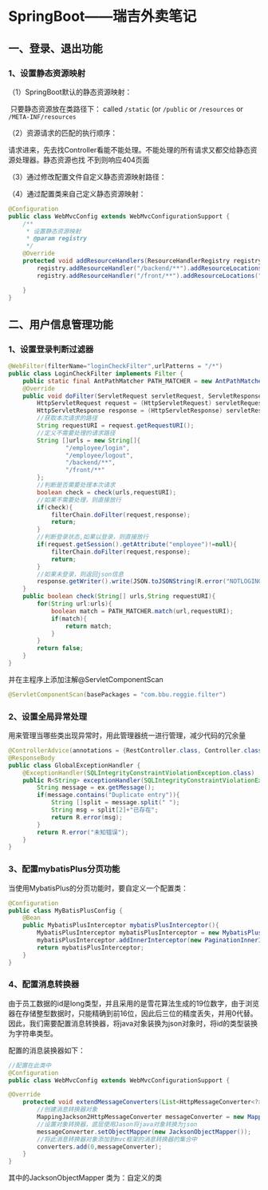 # SpringBoot——瑞吉外卖笔记

## 一、登录、退出功能

### 1、设置静态资源映射

（1）SpringBoot默认的静态资源映射：

​         只要静态资源放在类路径下： called `/static` (or `/public` or `/resources` or `/META-INF/resources`

（2）资源请求的匹配的执行顺序：

​         请求进来，先去找Controller看能不能处理。不能处理的所有请求又都交给静态资源处理器。静态资源也找    		 不到则响应404页面

（3）通过修改配置文件自定义静态资源映射路径：

（4）通过配置类来自己定义静态资源映射：

````java
@Configuration
public class WebMvcConfig extends WebMvcConfigurationSupport {
    /**
     * 设置静态资源映射
     * @param registry
     */
    @Override
    protected void addResourceHandlers(ResourceHandlerRegistry registry) {
        registry.addResourceHandler("/backend/**").addResourceLocations("classpath:/backend/");
        registry.addResourceHandler("/front/**").addResourceLocations("classpath:/front/");

    }
}
````

## 二、用户信息管理功能

### 1、设置登录判断过滤器

````java
@WebFilter(filterName="loginCheckFilter",urlPatterns = "/*")
public class LoginCheckFilter implements Filter {
    public static final AntPathMatcher PATH_MATCHER = new AntPathMatcher();
    @Override
    public void doFilter(ServletRequest servletRequest, ServletResponse servletResponse, FilterChain filterChain) throws IOException, ServletException {
        HttpServletRequest request = (HttpServletRequest) servletRequest;
        HttpServletResponse response = (HttpServletResponse) servletResponse;
        //获取本次请求的路径
        String requestURI = request.getRequestURI();
        //定义不需要处理的请求路径
        String []urls = new String[]{
                "/employee/login",
                "/employee/logout",
                "/backend/**",
                "/front/**"
        };
        //判断是否需要处理本次请求
        boolean check = check(urls,requestURI);
        //如果不需要处理，则直接放行
        if(check){
            filterChain.doFilter(request,response);
            return;
        }
        //判断登录状态,如果以登录，则直接放行
        if(request.getSession().getAttribute("employee")!=null){
            filterChain.doFilter(request,response);
            return;
        }
        //如果未登录，则返回json信息
        response.getWriter().write(JSON.toJSONString(R.error("NOTLOGING")));
    }
    public boolean check(String[] urls,String requestURI){
        for(String url:urls){
            boolean match = PATH_MATCHER.match(url,requestURI);
            if(match){
                return match;
            }
        }
        return false;
    }
}
````

并在主程序上添加注解@ServletComponentScan

```java
@ServletComponentScan(basePackages = "com.bbu.reggie.filter")
```

### 2、设置全局异常处理

用来管理当哪些类出现异常时，用此管理器统一进行管理，减少代码的冗余量

````java
@ControllerAdvice(annotations = {RestController.class, Controller.class})
@ResponseBody
public class GlobalExceptionHandler {
    @ExceptionHandler(SQLIntegrityConstraintViolationException.class)
    public R<String> exceptionHandler(SQLIntegrityConstraintViolationException ex){
        String message = ex.getMessage();
        if(message.contains("Duplicate entry")){
            String []split = message.split(" ");
            String msg = split[2]+"已存在";
            return R.error(msg);
        }
        return R.error("未知错误");
    }
}
````

### 3、配置mybatisPlus分页功能

当使用MybatisPlus的分页功能时，要自定义一个配置类：

````java
@Configuration
public class MyBatisPlusConfig {
    @Bean
    public MybatisPlusInterceptor mybatisPlusInterceptor(){
        MybatisPlusInterceptor mybatisPlusInterceptor = new MybatisPlusInterceptor();
        mybatisPlusInterceptor.addInnerInterceptor(new PaginationInnerInterceptor(DbType.MYSQL));
        return mybatisPlusInterceptor;
    }
}
````

### 4、配置消息转换器

由于员工数据的id是long类型，并且采用的是雪花算法生成的19位数字，由于浏览器在存储整型数据时，只能精确到前16位，因此后三位的精度丢失，并用0代替。因此，我们需要配置消息转换器，将java对象装换为json对象时，将id的类型装换为字符串类型。

配置的消息装换器如下：

````java
//配置在此类中
@Configuration
public class WebMvcConfig extends WebMvcConfigurationSupport {

@Override
    protected void extendMessageConverters(List<HttpMessageConverter<?>> converters) {
        //创建消息转换器对象
        MappingJackson2HttpMessageConverter messageConverter = new MappingJackson2HttpMessageConverter();
        //设置对象转换器，底层使用Jason将java对象转换为json
        messageConverter.setObjectMapper(new JacksonObjectMapper());
        //将此消息转换器对象添加到mvc框架的消息转换器的集合中
        converters.add(0,messageConverter);
    }
}
````

其中的JacksonObjectMapper 类为：自定义的类



